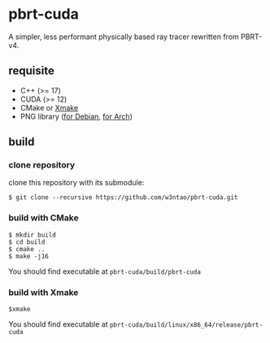 # pbrt-cuda

A simpler, less performant physically based ray tracer rewritten from PBRT-v4.

## requisite

* C++ (>= 17)
* CUDA (>= 12)
* CMake or [Xmake](https://xmake.io/)
* PNG library ([for Debian](https://packages.debian.org/search?keywords=libpng-dev), [for Arch](https://archlinux.org/packages/extra/x86_64/libpng/))

## build

### clone repository

clone this repository with its submodule:
```
$ git clone --recursive https://github.com/w3ntao/pbrt-cuda.git
```

### build with CMake

```
$ mkdir build
$ cd build
$ cmake ..
$ make -j16
```

You should find executable at `pbrt-cuda/build/pbrt-cuda`

### build with Xmake

```
$xmake
```

You should find executable at `pbrt-cuda/build/linux/x86_64/release/pbrt-cuda`
